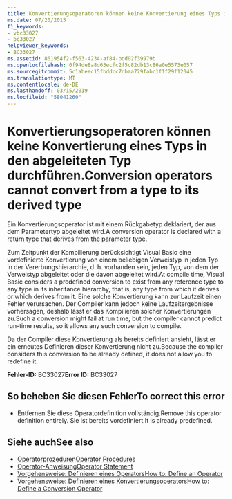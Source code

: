 ```yaml
---
title: Konvertierungsoperatoren können keine Konvertierung eines Typs in den abgeleiteten Typ durchführen.
ms.date: 07/20/2015
f1_keywords:
- vbc33027
- bc33027
helpviewer_keywords:
- BC33027
ms.assetid: 861954f2-f563-4234-af84-bdd02f39979b
ms.openlocfilehash: 0f94de8a8d63ecfc2f5c82db13c86a0e5573e057
ms.sourcegitcommit: 5c1abeec15fbddcc7dbaa729fabc1f1f29f12045
ms.translationtype: MT
ms.contentlocale: de-DE
ms.lasthandoff: 03/15/2019
ms.locfileid: "58041260"
---
```

# <a name="conversion-operators-cannot-convert-from-a-type-to-its-derived-type"></a><span data-ttu-id="0a13e-102">Konvertierungsoperatoren können keine Konvertierung eines Typs in den abgeleiteten Typ durchführen.</span><span class="sxs-lookup"><span data-stu-id="0a13e-102">Conversion operators cannot convert from a type to its derived type</span></span>
<span data-ttu-id="0a13e-103">Ein Konvertierungsoperator ist mit einem Rückgabetyp deklariert, der aus dem Parametertyp abgeleitet wird.</span><span class="sxs-lookup"><span data-stu-id="0a13e-103">A conversion operator is declared with a return type that derives from the parameter type.</span></span>  
  
 <span data-ttu-id="0a13e-104">Zum Zeitpunkt der Kompilierung berücksichtigt Visual Basic eine vordefinierte Konvertierung von einem beliebigen Verweistyp in jeden Typ in der Vererbungshierarchie, d. h. vorhanden sein, jeden Typ, von dem der Verweistyp abgeleitet oder die davon abgeleitet wird.</span><span class="sxs-lookup"><span data-stu-id="0a13e-104">At compile time, Visual Basic considers a predefined conversion to exist from any reference type to any type in its inheritance hierarchy, that is, any type from which it derives or which derives from it.</span></span> <span data-ttu-id="0a13e-105">Eine solche Konvertierung kann zur Laufzeit einen Fehler verursachen. Der Compiler kann jedoch keine Laufzeitergebnisse vorhersagen, deshalb lässt er das Kompilieren solcher Konvertierungen zu.</span><span class="sxs-lookup"><span data-stu-id="0a13e-105">Such a conversion might fail at run time, but the compiler cannot predict run-time results, so it allows any such conversion to compile.</span></span>  
  
 <span data-ttu-id="0a13e-106">Da der Compiler diese Konvertierung als bereits definiert ansieht, lässt er ein erneutes Definieren dieser Konvertierung nicht zu.</span><span class="sxs-lookup"><span data-stu-id="0a13e-106">Because the compiler considers this conversion to be already defined, it does not allow you to redefine it.</span></span>  
  
 <span data-ttu-id="0a13e-107">**Fehler-ID:** BC33027</span><span class="sxs-lookup"><span data-stu-id="0a13e-107">**Error ID:** BC33027</span></span>  
  
## <a name="to-correct-this-error"></a><span data-ttu-id="0a13e-108">So beheben Sie diesen Fehler</span><span class="sxs-lookup"><span data-stu-id="0a13e-108">To correct this error</span></span>  
  
-   <span data-ttu-id="0a13e-109">Entfernen Sie diese Operatordefinition vollständig.</span><span class="sxs-lookup"><span data-stu-id="0a13e-109">Remove this operator definition entirely.</span></span> <span data-ttu-id="0a13e-110">Sie ist bereits vordefiniert.</span><span class="sxs-lookup"><span data-stu-id="0a13e-110">It is already predefined.</span></span>  
  
## <a name="see-also"></a><span data-ttu-id="0a13e-111">Siehe auch</span><span class="sxs-lookup"><span data-stu-id="0a13e-111">See also</span></span>

- [<span data-ttu-id="0a13e-112">Operatorprozeduren</span><span class="sxs-lookup"><span data-stu-id="0a13e-112">Operator Procedures</span></span>](../../visual-basic/programming-guide/language-features/procedures/operator-procedures.md)
- [<span data-ttu-id="0a13e-113">Operator-Anweisung</span><span class="sxs-lookup"><span data-stu-id="0a13e-113">Operator Statement</span></span>](../../visual-basic/language-reference/statements/operator-statement.md)
- [<span data-ttu-id="0a13e-114">Vorgehensweise: Definieren eines Operators</span><span class="sxs-lookup"><span data-stu-id="0a13e-114">How to: Define an Operator</span></span>](../../visual-basic/programming-guide/language-features/procedures/how-to-define-an-operator.md)
- [<span data-ttu-id="0a13e-115">Vorgehensweise: Definieren eines Konvertierungsoperators</span><span class="sxs-lookup"><span data-stu-id="0a13e-115">How to: Define a Conversion Operator</span></span>](../../visual-basic/programming-guide/language-features/procedures/how-to-define-a-conversion-operator.md)

